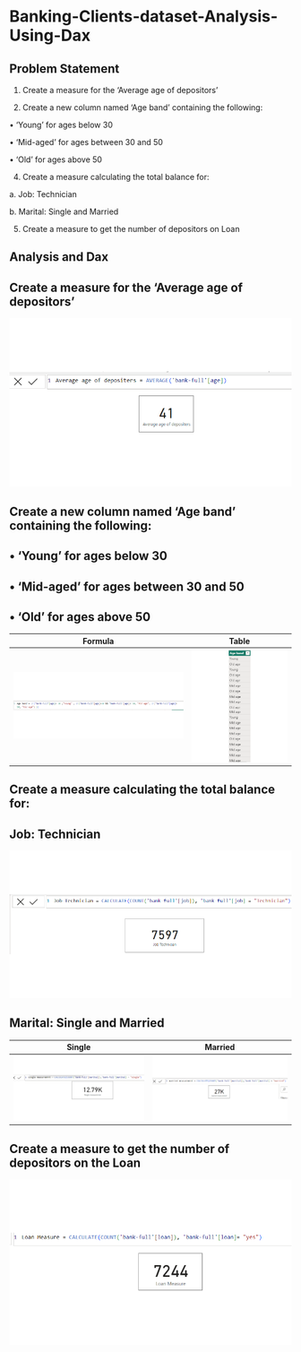 # Banking-Clients-dataset-Analysis-Using-Dax
## Problem Statement
1.	Create a measure for the ‘Average age of depositors’

2.	Create a new column named ‘Age band’ containing the following:
   
 •	‘Young’ for ages below 30

 •	‘Mid-aged’ for ages between 30 and 50

 •	‘Old’ for ages above 50

4.	Create a measure calculating the total balance for:

a.	Job: Technician

b.	Marital: Single and Married

5.	Create a measure to get the number of depositors on Loan
## Analysis and Dax
## Create a measure for the ‘Average age of depositors’
![](average_age.png)

## Create a new column named ‘Age band’ containing the following:
   
## •	‘Young’ for ages below 30

## •	‘Mid-aged’ for ages between 30 and 50

## •	‘Old’ for ages above 50
Formula                             |          Table
:----------------------------------:|:----------------:
![](Formula_age_band.png)           |     ![](age_band.png)

## Create a measure calculating the total balance for:
## Job: Technician
![](techno.png)

## Marital: Single and Married
Single                              |          Married
:----------------------------------:|:----------------:
![](single.png)                     |     ![](married.png)

## Create a measure to get the number of depositors on the Loan
![](loans.png)



